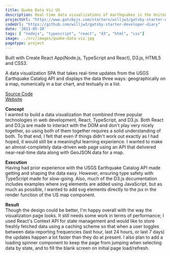 ```yaml
---
title: Quake Data Viz US
description: Real-time data visualizations of earthquakes in the United States
projectUrl: "https://www.gatsbyjs.com/starters/willjw3/gatsby-starter-developer-diary/"
codeUrl: "https://github.com/willjw3/gatsby-starter-developer-diary"
date: '2021-05-10'
tags: [ "nodejs", "typescript", "react", "d3", "html", "css"]
image: ../src/images/quake-data-viz.jpg
pagetype: project
---  
```


Built with Create React App(Node.js, TypeScript and React), D3.js, HTML5 and CSS3.

A data visualization SPA that takes real-time updates from the USGS Earthquake Catalog API and displays the data three ways: geographically on a map, numerically in a bar chart, and textually in a list. 

[Source Code](https://github.com/willjw3/quake-data-viz)  
[Website](https://quake-data-viz.netlify.app)

**Concept**  
I wanted to build a data visualization that combined three popular technologies in web development, React, TypeScript, and D3.js. Both React and D3.js are made to interact with the DOM and don't play very nicely together, so using both of them together requires a solid understanding of both. To that end, I felt that even if things didn't work out exactly as I had hoped, it would still be a meaningful learning experience. I wanted to make an almost-completely data-driven web page using an API that delivered near-real-time data along with GeoJSON data for a map. 

**Execution**  
Having had prior experience with the USGS Earthquake Catalog API made getting and shaping the data easy. However, ensuring type safety with TypeScript made for slow-going. Also, much of the D3.js documentation includes examples where svg elements are added using JavaScript, but as much as possible, I wanted to add svg elements directly to the jsx in the render function of the US map component.

**Result**  
Though the design could be better, I'm happy overall with the way the visualization page looks. It still needs some work in terms of performance; I used React's Context API for state management and would like to store freshly fetched data using a caching scheme so that when a user toggles between data-reporting frequencies (last hour, last 24 hours, or last 7 days) the updates happen a lot faster than they do at present. I also plan to add a loading spinner component to keep the page from jumping when selecting data by state, and to fill the blank screen on initial page load/refresh.

